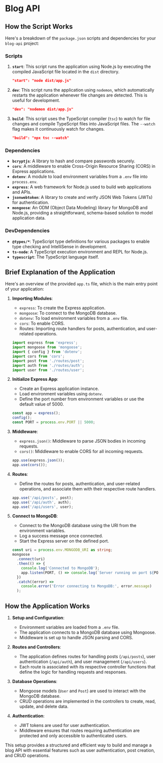 # Blog API

## How the Script Works

Here's a breakdown of the `package.json` scripts and dependencies for your `blog-api` project:

### Scripts

1. **`start`**: This script runs the application using Node.js by executing the compiled JavaScript file located in the `dist` directory.

   ```json
   "start": "node dist/app.js"
   ```

2. **`dev`**: This script runs the application using `nodemon`, which automatically restarts the application whenever file changes are detected. This is useful for development.

   ```json
   "dev": "nodemon dist/app.js"
   ```

3. **`build`**: This script uses the TypeScript compiler (`tsc`) to watch for file changes and compile TypeScript files into JavaScript files. The `--watch` flag makes it continuously watch for changes.
   ```json
   "build": "npx tsc --watch"
   ```

### Dependencies

- **`bcryptjs`**: A library to hash and compare passwords securely.
- **`cors`**: A middleware to enable Cross-Origin Resource Sharing (CORS) in Express applications.
- **`dotenv`**: A module to load environment variables from a `.env` file into `process.env`.
- **`express`**: A web framework for Node.js used to build web applications and APIs.
- **`jsonwebtoken`**: A library to create and verify JSON Web Tokens (JWTs) for authentication.
- **`mongoose`**: An ODM (Object Data Modeling) library for MongoDB and Node.js, providing a straightforward, schema-based solution to model application data.

### DevDependencies

- **`@types/*`**: TypeScript type definitions for various packages to enable type checking and IntelliSense in development.
- **`ts-node`**: A TypeScript execution environment and REPL for Node.js.
- **`typescript`**: The TypeScript language itself.

## Brief Explanation of the Application

Here's an overview of the provided `app.ts` file, which is the main entry point of your application:

1. **Importing Modules**:

   - `express`: To create the Express application.
   - `mongoose`: To connect to the MongoDB database.
   - `dotenv`: To load environment variables from a `.env` file.
   - `cors`: To enable CORS.
   - Routes: Importing route handlers for posts, authentication, and user-related operations.

   ```typescript
   import express from 'express';
   import mongoose from 'mongoose';
   import { config } from 'dotenv';
   import cors from 'cors';
   import post from './routes/post';
   import auth from './routes/auth';
   import user from './routes/user';
   ```

2. **Initialize Express App**:

   - Create an Express application instance.
   - Load environment variables using `dotenv`.
   - Define the port number from environment variables or use the default value of 5000.

   ```typescript
   const app = express();
   config();
   const PORT = process.env.PORT || 5000;
   ```

3. **Middleware**:

   - `express.json()`: Middleware to parse JSON bodies in incoming requests.
   - `cors()`: Middleware to enable CORS for all incoming requests.

   ```typescript
   app.use(express.json());
   app.use(cors());
   ```

4. **Routes**:

   - Define the routes for posts, authentication, and user-related operations, and associate them with their respective route handlers.

   ```typescript
   app.use('/api/posts', post);
   app.use('/api/auth', auth);
   app.use('/api/users', user);
   ```

5. **Connect to MongoDB**:

   - Connect to the MongoDB database using the URI from the environment variables.
   - Log a success message once connected.
   - Start the Express server on the defined port.

   ```typescript
   const uri = process.env.MONGODB_URI as string;
   mongoose
     .connect(uri)
     .then(() => {
       console.log('Connected to MongoDB');
       app.listen(PORT, () => console.log(`Server running on port ${PORT}`));
     })
     .catch((error) =>
       console.error('Error connecting to MongoDB:', error.message)
     );
   ```

## How the Application Works

1. **Setup and Configuration**:

   - Environment variables are loaded from a `.env` file.
   - The application connects to a MongoDB database using Mongoose.
   - Middleware is set up to handle JSON parsing and CORS.

2. **Routes and Controllers**:

   - The application defines routes for handling posts (`/api/posts`), user authentication (`/api/auth`), and user management (`/api/users`).
   - Each route is associated with its respective controller functions that define the logic for handling requests and responses.

3. **Database Operations**:

   - Mongoose models (`User` and `Post`) are used to interact with the MongoDB database.
   - CRUD operations are implemented in the controllers to create, read, update, and delete data.

4. **Authentication**:
   - JWT tokens are used for user authentication.
   - Middleware ensures that routes requiring authentication are protected and only accessible to authenticated users.

This setup provides a structured and efficient way to build and manage a blog API with essential features such as user authentication, post creation, and CRUD operations.
